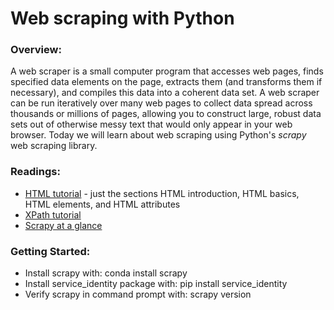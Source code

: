 # Web scraping with Python

### Overview:

A web scraper is a small computer program that accesses web pages, finds specified data elements on the page, 
extracts them (and transforms them if necessary), and compiles this data into a coherent data set.
A web scraper can be run iteratively over many web pages to collect data spread across thousands or millions of pages,
allowing you to construct large, robust data sets out of otherwise messy text that would only appear in your web browser.
Today we will learn about web scraping using Python's *scrapy* web scraping library.

### Readings:

- [HTML tutorial](http://www.w3schools.com/html/html_intro.asp) - just the sections HTML introduction, HTML basics, HTML elements, and HTML attributes
- [XPath tutorial](http://www.w3schools.com/xsl/xpath_intro.asp) 
- [Scrapy at a glance](http://doc.scrapy.org/en/latest/intro/overview.html)

### Getting Started:

- Install scrapy with: conda install scrapy
- Install service_identity package with: pip install service_identity
- Verify scrapy in command prompt with: scrapy version
